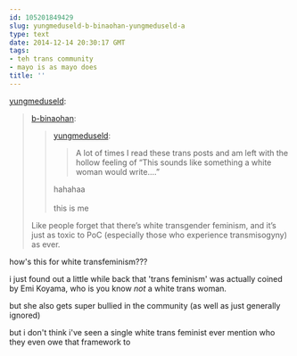 ```yaml
---
id: 105201849429
slug: yungmeduseld-b-binaohan-yungmeduseld-a
type: text
date: 2014-12-14 20:30:17 GMT
tags:
- teh trans community
- mayo is as mayo does
title: ''
---
```

<p><a href="http://yungmeduseld.tumblr.com/post/105193308504/b-binaohan-yungmeduseld-a-lot-of-times-i" class="tumblr_blog">yungmeduseld</a>:</p>

<blockquote><p><a class="tumblr_blog" href="http://xd.binaohan.org/post/105189361304/yungmeduseld-a-lot-of-times-i-read-these-trans">b-binaohan</a>:</p>

<blockquote>
<p><a class="tumblr_blog" href="http://yungmeduseld.tumblr.com/post/105187062684/a-lot-of-times-i-read-these-trans-posts-and-am">yungmeduseld</a>:</p>
<blockquote>
<p>A lot of times I read these trans posts and am left with the hollow feeling of “This sounds like something a white woman would write….”</p>
</blockquote>
<p>hahahaa<br /><br />this is me</p>
</blockquote>

<p>Like people forget that there’s white transgender feminism, and it’s just as toxic to PoC (especially those who experience transmisogyny) as ever.</p></blockquote>

how's this for white transfeminism???

i just found out a little while back that 'trans feminism' was actually coined by Emi Koyama, who is you know _not_ a white trans woman. 

but she also gets super bullied in the community (as well as just generally ignored)

but i don't think i've seen a single white trans feminist ever mention who they even owe that framework to